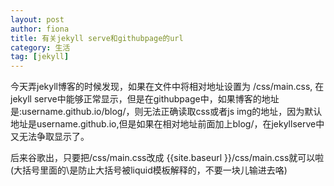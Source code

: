 ```yaml
---
layout: post
author: fiona
title: 有关jekyll serve和githubpage的url
category: 生活
tag: [jekyll]
---
```


今天弄jekyll博客的时候发现，如果在文件中将相对地址设置为 /css/main.css,
在jekyll serve中能够正常显示，但是在githubpage中，如果博客的地址是:username.github.io/blog/，则无法正确读取css或者js img的地址，因为默认地址是username.github.io,但是如果在相对地址前面加上blog/，在jekyllserve中又无法争取显示了。  

后来谷歌出，只要把/css/main.css改成 {\{site.baseurl }\}/css/main.css就可以啦(大括号里面的\是防止大括号被liquid模板解释的，不要一块儿输进去咯)
